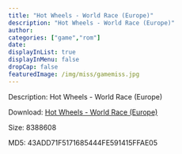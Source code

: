 ```yaml
---
title: "Hot Wheels - World Race (Europe)"
description: "Hot Wheels - World Race (Europe)"
author: 
categories: ["game","rom"]
date: 
displayInList: true
displayInMenu: false
dropCap: false
featuredImage: /img/miss/gamemiss.jpg
---
```


Description: Hot Wheels - World Race (Europe)

Download: <a style="text-decoration:underline;" href="https://mega.nz/#!3fQCSApT!v73t57WIW4Pg2vOXOmlE4517ZL6ifeV2_5VsgzZKRCg" target = "_blank" rel = "nofollow" > Hot Wheels - World Race (Europe)</a>

Size: 8388608

MD5: 43ADD71F5171685444FE591415FFAE05

